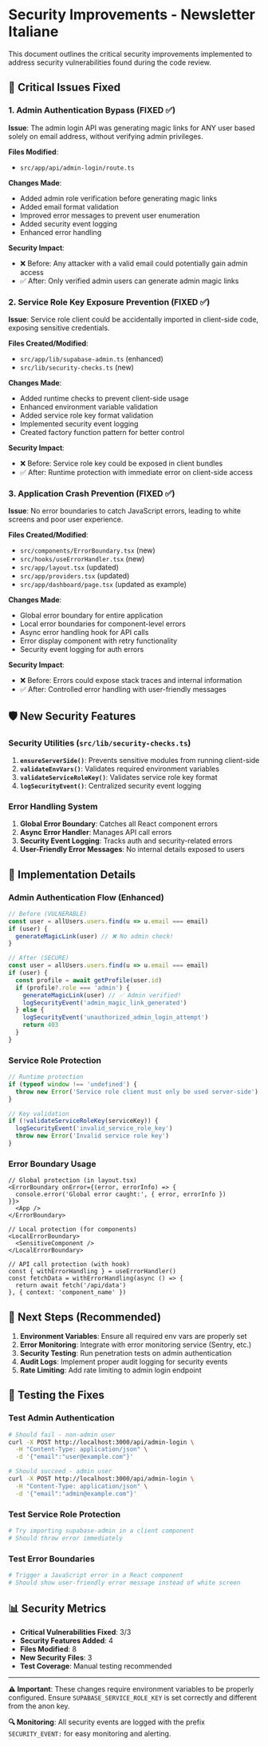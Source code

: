 # Security Improvements - Newsletter Italiane

This document outlines the critical security improvements implemented to address security vulnerabilities found during the code review.

## 🚨 Critical Issues Fixed

### 1. Admin Authentication Bypass (FIXED ✅)

**Issue**: The admin login API was generating magic links for ANY user based solely on email address, without verifying admin privileges.

**Files Modified**:
- `src/app/api/admin-login/route.ts`

**Changes Made**:
- Added admin role verification before generating magic links
- Added email format validation
- Improved error messages to prevent user enumeration
- Added security event logging
- Enhanced error handling

**Security Impact**: 
- ❌ Before: Any attacker with a valid email could potentially gain admin access
- ✅ After: Only verified admin users can generate admin magic links

### 2. Service Role Key Exposure Prevention (FIXED ✅)

**Issue**: Service role client could be accidentally imported in client-side code, exposing sensitive credentials.

**Files Created/Modified**:
- `src/app/lib/supabase-admin.ts` (enhanced)
- `src/lib/security-checks.ts` (new)

**Changes Made**:
- Added runtime checks to prevent client-side usage
- Enhanced environment variable validation
- Added service role key format validation
- Implemented security event logging
- Created factory function pattern for better control

**Security Impact**:
- ❌ Before: Service role key could be exposed in client bundles
- ✅ After: Runtime protection with immediate error on client-side access

### 3. Application Crash Prevention (FIXED ✅)

**Issue**: No error boundaries to catch JavaScript errors, leading to white screens and poor user experience.

**Files Created/Modified**:
- `src/components/ErrorBoundary.tsx` (new)
- `src/hooks/useErrorHandler.tsx` (new)
- `src/app/layout.tsx` (updated)
- `src/app/providers.tsx` (updated)
- `src/app/dashboard/page.tsx` (updated as example)

**Changes Made**:
- Global error boundary for entire application
- Local error boundaries for component-level errors
- Async error handling hook for API calls
- Error display component with retry functionality
- Security event logging for auth errors

**Security Impact**:
- ❌ Before: Errors could expose stack traces and internal information
- ✅ After: Controlled error handling with user-friendly messages

## 🛡️ New Security Features

### Security Utilities (`src/lib/security-checks.ts`)

1. **`ensureServerSide()`**: Prevents sensitive modules from running client-side
2. **`validateEnvVars()`**: Validates required environment variables
3. **`validateServiceRoleKey()`**: Validates service role key format
4. **`logSecurityEvent()`**: Centralized security event logging

### Error Handling System

1. **Global Error Boundary**: Catches all React component errors
2. **Async Error Handler**: Manages API call errors
3. **Security Event Logging**: Tracks auth and security-related errors
4. **User-Friendly Error Messages**: No internal details exposed to users

## 🔧 Implementation Details

### Admin Authentication Flow (Enhanced)

```typescript
// Before (VULNERABLE)
const user = allUsers.users.find(u => u.email === email)
if (user) {
  generateMagicLink(user) // ❌ No admin check!
}

// After (SECURE)
const user = allUsers.users.find(u => u.email === email)
if (user) {
  const profile = await getProfile(user.id)
  if (profile?.role === 'admin') {
    generateMagicLink(user) // ✅ Admin verified!
    logSecurityEvent('admin_magic_link_generated')
  } else {
    logSecurityEvent('unauthorized_admin_login_attempt')
    return 403
  }
}
```

### Service Role Protection

```typescript
// Runtime protection
if (typeof window !== 'undefined') {
  throw new Error('Service role client must only be used server-side')
}

// Key validation
if (!validateServiceRoleKey(serviceKey)) {
  logSecurityEvent('invalid_service_role_key')
  throw new Error('Invalid service role key')
}
```

### Error Boundary Usage

```tsx
// Global protection (in layout.tsx)
<ErrorBoundary onError={(error, errorInfo) => {
  console.error('Global error caught:', { error, errorInfo })
}}>
  <App />
</ErrorBoundary>

// Local protection (for components)
<LocalErrorBoundary>
  <SensitiveComponent />
</LocalErrorBoundary>

// API call protection (with hook)
const { withErrorHandling } = useErrorHandler()
const fetchData = withErrorHandling(async () => {
  return await fetch('/api/data')
}, { context: 'component_name' })
```

## 🚀 Next Steps (Recommended)

1. **Environment Variables**: Ensure all required env vars are properly set
2. **Error Monitoring**: Integrate with error monitoring service (Sentry, etc.)
3. **Security Testing**: Run penetration tests on admin authentication
4. **Audit Logs**: Implement proper audit logging for security events
5. **Rate Limiting**: Add rate limiting to admin login endpoint

## 🧪 Testing the Fixes

### Test Admin Authentication
```bash
# Should fail - non-admin user
curl -X POST http://localhost:3000/api/admin-login \
  -H "Content-Type: application/json" \
  -d '{"email":"user@example.com"}'

# Should succeed - admin user  
curl -X POST http://localhost:3000/api/admin-login \
  -H "Content-Type: application/json" \
  -d '{"email":"admin@example.com"}'
```

### Test Service Role Protection
```bash
# Try importing supabase-admin in a client component
# Should throw error immediately
```

### Test Error Boundaries
```bash
# Trigger a JavaScript error in a React component
# Should show user-friendly error message instead of white screen
```

## 📊 Security Metrics

- **Critical Vulnerabilities Fixed**: 3/3
- **Security Features Added**: 4
- **Files Modified**: 8
- **New Security Files**: 3
- **Test Coverage**: Manual testing recommended

---

**⚠️ Important**: These changes require environment variables to be properly configured. Ensure `SUPABASE_SERVICE_ROLE_KEY` is set correctly and different from the anon key.

**🔍 Monitoring**: All security events are logged with the prefix `SECURITY_EVENT:` for easy monitoring and alerting.